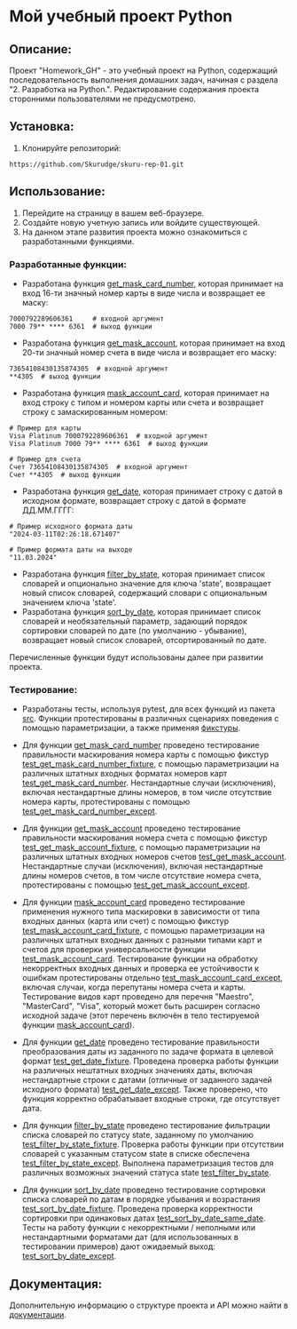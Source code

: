 # Мой учебный проект Python

## Описание:

Проект "Homework_GH" - это учебный проект на Python, содержащий последовательность выполнения домашних задач, 
начиная с раздела "2. Разработка на Python.". Редактирование содержания проекта сторонними пользователями 
не предусмотрено.

## Установка:

1. Клонируйте репозиторий:
```
https://github.com/Skurudge/skuru-rep-01.git
```

## Использование:

1. Перейдите на страницу в вашем веб-браузере.
2. Создайте новую учетную запись или войдите существующей.
3. На данном этапе развития проекта можно ознакомиться с разработанными функциями. 

### Разработанные функции:

- Разработана функция [get_mask_card_number](src/masks.py), 
которая принимает на вход 16-ти значный номер карты в виде числа и возвращает ее маску:
```
7000792289606361     # входной аргумент
7000 79** **** 6361  # выход функции
```

- Разработана функция [get_mask_account](src/masks.py), 
которая принимает на вход 20-ти значный номер счета в виде числа и возвращает его маску:
```
73654108430135874305  # входной аргумент
**4305  # выход функции
```

- Разработана функция [mask_account_card](src/widget.py), 
которая принимает на вход строку с типом и номером карты или счета и возвращает строку с замаскированным номером:
```
# Пример для карты
Visa Platinum 7000792289606361  # входной аргумент
Visa Platinum 7000 79** **** 6361  # выход функции

# Пример для счета
Счет 73654108430135874305  # входной аргумент
Счет **4305  # выход функции
```

- Разработана функция [get_date](src/widget.py), 
которая принимает строку с датой в исходном формате, возвращает строку с датой в формате ДД.ММ.ГГГГ:
```
# Пример исходного формата даты
"2024-03-11T02:26:18.671407"
 
# Пример формата даты на выходе
"11.03.2024" 
```
 
- Разработана функция [filter_by_state](src/processing.py), 
которая принимает список словарей и опционально значение для ключа 'state', возвращает новый список словарей, 
содержащий словари с опциональным значением ключа 'state'.
- Разработана функция [sort_by_date](src/processing.py), 
которая принимает список словарей и необязательный параметр, задающий порядок сортировки словарей по дате 
(по умолчанию - убывание), возвращает новый список словарей, отсортированный по дате.

Перечисленные функции будут использованы далее при развитии проекта.

### Тестирование:

- Разработаны тесты, используя pytest, для всех функций из пакета [src](src). Функции протестированы 
в различных сценариях поведения с помощью параметризации, а также применяя [фикстуры](tests/conftest.py).

- Для функции [get_mask_card_number](src/masks.py) проведено тестирование правильности маскирования номера 
карты с помощью фикстур [test_get_mask_card_number_fixture](tests/test_masks.py), с помощью параметризации 
на различных штатных входных форматах номеров карт [test_get_mask_card_number](tests/test_masks.py).
Нестандартные случаи (исключения), включая нестандартные длины номеров, в том числе отсутствие номера карты, 
протестированы с помощью [test_get_mask_card_number_except](tests/test_masks.py).

- Для функции [get_mask_account](src/masks.py) проведено тестирование правильности маскирования номера 
счета с помощью фикстур [test_get_mask_account_fixture](tests/test_masks.py), с помощью параметризации 
на различных штатных входных номеров счетов [test_get_mask_account](tests/test_masks.py).
Нестандартные случаи (исключения), включая нестандартные длины номеров счетов, в том числе отсутствие номера счета, 
протестированы с помощью [test_get_mask_account_except](tests/test_masks.py).

- Для функции [mask_account_card](src/widget.py) проведено тестирование применения нужного типа маскировки в зависимости 
от типа входных данных (карта или счет) с помощью фикстур [test_mask_account_card_fixture](tests/test_widget.py), 
с помощью параметризации на различных штатных входных данных с разными типами карт и счетов для проверки универсальности 
функции [test_mask_account_card](tests/test_widget.py). Тестирование функции на обработку некорректных входных данных 
и проверка ее устойчивости к ошибкам протестированы отдельно [test_mask_account_card_except](tests/test_widget.py), включая 
случаи, когда перепутаны номера счета и карты. Тестирование видов карт проведено для перечня "Maestro", "MasterCard", 
"Visa", который может быть расширен согласно исходной задаче (этот перечень включён в тело тестируемой 
функции [mask_account_card](src/widget.py)).

- Для функции [get_date](src/widget.py) проведено тестирование правильности преобразования 
даты из заданного по задаче формата в целевой формат [test_get_date_fixture](tests/test_widget.py).
Проведена проверка работы функции на различных нештатных входных значениях даты, включая нестандартные строки с датами
(отличные от заданного задачей исходного формата) [test_get_date_except](tests/test_widget.py). Также проверено, 
что функция корректно обрабатывает входные строки, где отсутствует дата.

- Для функции [filter_by_state](src/processing.py) проведено тестирование фильтрации списка словарей по статусу 
state, заданному по умолчанию [test_filter_by_state_fixture](tests/test_processing.py). Проверка работы функции 
при отсутствии словарей с указанным статусом state в списке обеспечена 
[test_filter_by_state_except](tests/test_processing.py). Выполнена параметризация тестов для различных возможных 
значений статуса state [test_filter_by_state](tests/test_processing.py).

- Для функции [sort_by_date](src/processing.py) проведено тестирование сортировки списка словарей по датам в порядке 
убывания и возрастания [test_sort_by_date_fixture](tests/test_processing.py). Проведена проверка корректности 
сортировки при одинаковых датах [test_sort_by_date_same_date](tests/test_processing.py). Тесты на работу функции 
с некорректными / неполными или нестандартными форматами дат (для использованных в тестировании примеров) дают 
ожидаемый выход: [test_sort_by_date_except](tests/test_processing.py).

## Документация:

Дополнительную информацию о структуре проекта и API можно найти в [документации](README.md).
